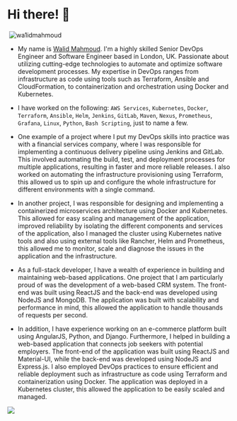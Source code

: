# Hi there! 👋

<p>&nbsp;<img align="center" src="https://github-readme-stats.vercel.app/api?username=wa1idmahmoud&show_icons=true&locale=en" alt="wa1idmahmoud" /></p>

- My name is  [Walid Mahmoud](https://www.linkedin.com/in/walidmahmoud1/). I'm a highly skilled Senior DevOps Engineer and Software Engineer based in London, UK. Passionate about utilizing cutting-edge technologies to automate and optimize software development processes. My expertise in DevOps ranges from infrastructure as code using tools such as Terraform, Ansible and CloudFormation, to containerization and orchestration using Docker and Kubernetes.

- I have worked on the following: `AWS Services`, `Kubernetes`, `Docker`, `Terraform`, `Ansible`, `Helm`, `Jenkins`, `GitLab`, `Maven`, `Nexus`, `Prometheus`, `Grafana`, `Linux`, `Python`, `Bash Scripting`, just to name a few.

- One example of a project where I put my DevOps skills into practice was with a financial services company, where I was responsible for implementing a continuous delivery pipeline using Jenkins and GitLab. This involved automating the build, test, and deployment processes for multiple applications, resulting in faster and more reliable releases. I also worked on automating the infrastructure provisioning using Terraform, this allowed us to spin up and configure the whole infrastructure for different environments with a single command.

- In another project, I was responsible for designing and implementing a containerized microservices architecture using Docker and Kubernetes. This allowed for easy scaling and management of the application, improved reliability by isolating the different components and services of the application, also I managed the cluster using Kubernetes native tools and also using external tools like Rancher, Helm and Prometheus, this allowed me to monitor, scale and diagnose the issues in the application and the infrastructure.

- As a full-stack developer, I have a wealth of experience in building and maintaining web-based applications. One project that I am particularly proud of was the development of a web-based CRM system. The front-end was built using ReactJS and the back-end was developed using NodeJS and MongoDB. The application was built with scalability and performance in mind, this allowed the application to handle thousands of requests per second.

- In addition, I have experience working on an e-commerce platform built using AngularJS, Python, and Django. Furthermore, I helped in building a web-based application that connects job seekers with potential employers. The front-end of the application was built using ReactJS and Material-UI, while the back-end was developed using NodeJS and Express.js. I also employed DevOps practices to ensure efficient and reliable deployment such as infrastructure as code using Terraform and containerization using Docker. The application was deployed in a Kubernetes cluster, this allowed the application to be easily scaled and managed.

![](https://visitor-badge.laobi.icu/badge?page_id=wa1idmahmoud.wa1idmahmoud)

